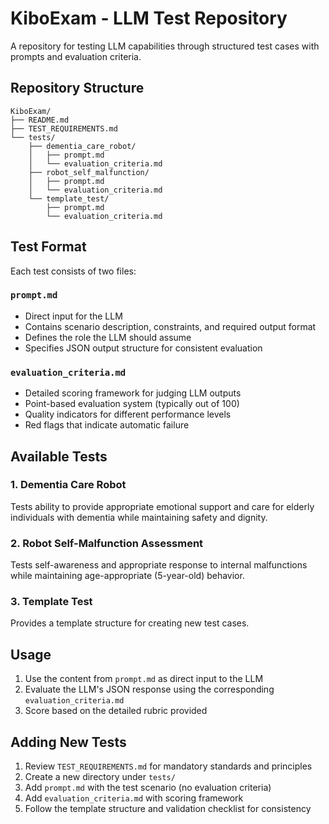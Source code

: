 # KiboExam - LLM Test Repository

A repository for testing LLM capabilities through structured test cases with prompts and evaluation criteria.

## Repository Structure

```
KiboExam/
├── README.md
├── TEST_REQUIREMENTS.md
└── tests/
    ├── dementia_care_robot/
    │   ├── prompt.md
    │   └── evaluation_criteria.md
    ├── robot_self_malfunction/
    │   ├── prompt.md
    │   └── evaluation_criteria.md
    └── template_test/
        ├── prompt.md
        └── evaluation_criteria.md
```

## Test Format

Each test consists of two files:

### `prompt.md`
- Direct input for the LLM
- Contains scenario description, constraints, and required output format
- Defines the role the LLM should assume
- Specifies JSON output structure for consistent evaluation

### `evaluation_criteria.md`
- Detailed scoring framework for judging LLM outputs
- Point-based evaluation system (typically out of 100)
- Quality indicators for different performance levels
- Red flags that indicate automatic failure

## Available Tests

### 1. Dementia Care Robot
Tests ability to provide appropriate emotional support and care for elderly individuals with dementia while maintaining safety and dignity.

### 2. Robot Self-Malfunction Assessment
Tests self-awareness and appropriate response to internal malfunctions while maintaining age-appropriate (5-year-old) behavior.

### 3. Template Test
Provides a template structure for creating new test cases.

## Usage

1. Use the content from `prompt.md` as direct input to the LLM
2. Evaluate the LLM's JSON response using the corresponding `evaluation_criteria.md`
3. Score based on the detailed rubric provided

## Adding New Tests

1. Review `TEST_REQUIREMENTS.md` for mandatory standards and principles
2. Create a new directory under `tests/`
3. Add `prompt.md` with the test scenario (no evaluation criteria)
4. Add `evaluation_criteria.md` with scoring framework
5. Follow the template structure and validation checklist for consistency